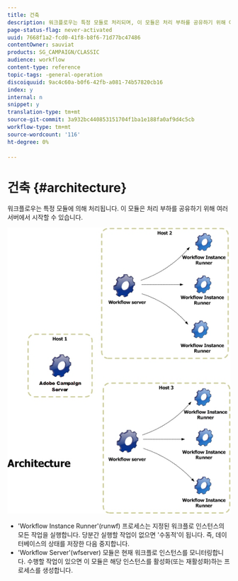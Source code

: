 ```yaml
---
title: 건축
description: 워크플로우는 특정 모듈로 처리되며, 이 모듈은 처리 부하를 공유하기 위해 여러 서버에서 시작할 수 있습니다.
page-status-flag: never-activated
uuid: 7668f1a2-fcd0-41f8-b8f6-71d77bc47486
contentOwner: sauviat
products: SG_CAMPAIGN/CLASSIC
audience: workflow
content-type: reference
topic-tags: -general-operation
discoiquuid: 9ac4c60a-b0f6-42fb-a081-74b57820cb16
index: y
internal: n
snippet: y
translation-type: tm+mt
source-git-commit: 3a932bc440853151704f1ba1e188fa0af9d4c5cb
workflow-type: tm+mt
source-wordcount: '116'
ht-degree: 0%

---
```



# 건축 {#architecture}

워크플로우는 특정 모듈에 의해 처리됩니다. 이 모듈은 처리 부하를 공유하기 위해 여러 서버에서 시작할 수 있습니다.

![](assets/architecture.png)

* &#39;Workflow Instance Runner&#39;(runwf) 프로세스는 지정된 워크플로 인스턴스의 모든 작업을 실행합니다. 당분간 실행할 작업이 없으면 &#39;수동적&#39;이 됩니다. 즉, 데이터베이스의 상태를 저장한 다음 중지합니다.
* &#39;Workflow Server&#39;(wfserver) 모듈은 현재 워크플로 인스턴스를 모니터링합니다. 수행할 작업이 있으면 이 모듈은 해당 인스턴스를 활성화(또는 재활성화)하는 프로세스를 생성합니다.

